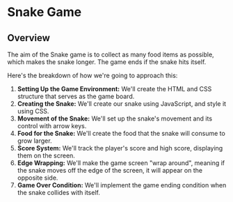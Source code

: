 # Snake Game

## Overview
The aim of the Snake game is to collect as many food items as possible, which makes the snake longer. The game ends if the snake hits itself.

Here's the breakdown of how we're going to approach this:

1. **Setting Up the Game Environment:** We'll create the HTML and CSS structure that serves as the game board.
2. **Creating the Snake:** We'll create our snake using JavaScript, and style it using CSS.
3. **Movement of the Snake:** We'll set up the snake's movement and its control with arrow keys.
4. **Food for the Snake:** We'll create the food that the snake will consume to grow larger.
5. **Score System:** We'll track the player's score and high score, displaying them on the screen.
6. **Edge Wrapping:** We'll make the game screen "wrap around", meaning if the snake moves off the edge of the screen, it will appear on the opposite side.
7. **Game Over Condition:** We'll implement the game ending condition when the snake collides with itself.
